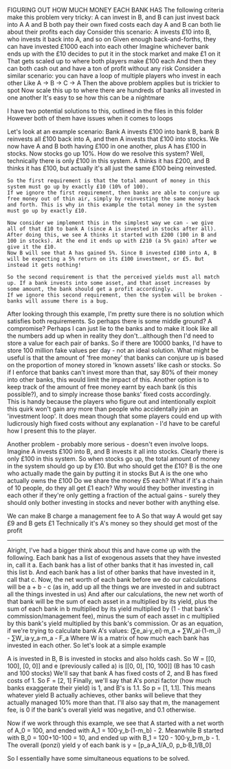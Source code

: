 

FIGURING OUT HOW MUCH MONEY EACH BANK HAS
The following criteria make this problem very tricky:
    A can invest in B, and B can just invest back into A
    A and B both pay their own fixed costs each day
    A and B can both lie about their profits each day
Consider this scenario:
    A invests £10 into B, who invests it back into A, and so on
    Given enough back-and-forths, they can have invested £1000 each into each other
    Imagine whichever bank ends up with the £10 decides to put it in the stock market and make £1 on it
    That gets scaled up to where both players make £100 each
    And then they can both cash out and have a ton of profit without any risk
Consider a similar scenario:
    you can have a loop of multiple players who invest in each other
    Like A -> B -> C -> A
    Then the above problem applies but is trickier to spot
Now scale this up to where there are hundreds of banks all invested in one another
    It's easy to se how this can be a nightmare


I have two potential solutions to this, outlined in the files in this folder
However both of them have issues when it comes to loops

Let's look at an example scenario:
    Bank A invests £100 into bank B, bank B reinvests all £100 back into A, and then A invests that £100 into stocks. We now have A and B both having £100 in one another, plus A has £100 in stocks.
    Now stocks go up 10%. How do we resolve this system?
    Well, technically there is only £100 in this system. A thinks it has £200, and B thinks it has £100, but actually it's all just the same £100 being reinvested.
    
    So the first requirement is that the total amount of money in this system must go up by exactly £10 (10% of 100).
    If we ignore the first requirement, then banks are able to conjure up free money out of thin air, simply by reinvesting the same money back and forth. This is why in this example the total money in the system must go up by exactly £10.
    
    Now consider we implement this in the simplest way we can - we give all of that £10 to bank A (since A is invested in stocks after all). After doing this, we see A thinks it started with £200 (100 in B and 100 in stocks). At the end it ends up with £210 (a 5% gain) after we give it the £10.
    Now B will see that A has gained 5%. Since B invested £100 into A, B will be expecting a 5% return on its £100 investment, or £5. But instead it gets nothing!

    So the second requirement is that the perceived yields must all match up. If a bank invests into some asset, and that asset increases by some amount, the bank should get a profit accordingly.
    If we ignore this second requirement, then the system will be broken - banks will assume there is a bug.

After looking through this example, I'm pretty sure there is no solution which satisfies both requirements.
So perhaps there is some middle ground? A compromise?
Perhaps I can just lie to the banks and to make it look like all the numbers add up when in reality they don't...although then I'd need to store a value for each pair of banks. So if there are 10000 banks, I'd have to store 100 million fake values per day - not an ideal solution.
What might be useful is that the amount of 'free money' that banks can conjure up is based on the proportion of money stored in 'known assets' like cash or stocks. So if I enforce that banks can't invest more than that, say 80% of their money into other banks, this would limit the impact of this.
Another option is to keep track of the amount of free money earnt by each bank (is this possible?), and to simply increase those banks' fixed costs accordingly. This is handy because the players who figure out and intentionally exploit this quirk won't gain any more than people who accidentally join an 'investment loop'. It does mean though that some players could end up with ludicrously high fixed costs without any explanation - I'd have to be careful how I present this to the player.

Another problem - probably more serious - doesn't even involve loops.
Imagine A invests £100 into B, and B invests it all into stocks.
Clearly there is only £100 in this system. So when stocks go up, the total amount of money in the system should go up by £10.
But who should get the £10?
B is the one who actually made the gain by putting it in stocks
But A is the one who actually owns the £100
Do we share the money £5 each? What if it's a chain of 10 people, do they all get £1 each? Why would they bother investing in each other if they're only getting a fraction of the actual gains - surely they should only bother investing in stocks and never bother with anything else.

We can make B charge a management fee to A
So that way A would get say £9 and B gets £1
Technically it's A's money so they should get most of the profit

-----------------------------------------

Alright, I've had a bigger think about this and have come up with the following.
Each bank has a list of exogenous assets that they have invested in, call it a.
Each bank has a list of other banks that it has invested in, call this list b.
And each bank has a list of other banks that have invested in it, call that c.
Now, the net worth of each bank before we do our calculations will be a + b - c (as in, add up all the things we are invested in and subtract all the things invested in us)
And after our calculations, the new net worth of that bank will be the sum of each asset in a multiplied by its yield, plus the sum of each bank in b multiplied by its yield multiplied by (1 - that bank's commission/management fee), minus the sum of each asset in c multiplied by this bank's yield multiplied by this bank's commission.
Or as an equation, if we're trying to calculate bank A's values:
(∑e_ai·y_ei)·m_a + ∑W_ai·(1-m_i) - ∑W_ia·y_a·m_a - F_a
Where W is a matrix of how much each bank has invested in each other.
So let's look at a simple example

A is invested in B, B is invested in stocks and also holds cash.
So W = [[0, 100], [0, 0]]
and e (previously called a) is [[0, 0], [10, 100]] (B has 10 cash and 100 stocks)
We'll say that bank A has fixed costs of 2, and B has fixed costs of 1. So F = [2, 1]
Finally, we'll say that A's ponzi factor (how much banks exaggerate their yield) is 1, and B's is 1.1. So p = [1, 1.1]. This means whatever yield B actually achieves, other banks will believe that they actually managed 10% more than that.
I'll also say that m, the management fee, is 0 if the bank's overall yield was negative, and 0.1 otherwise.

Now if we work through this example, we see that A started with a net worth of A_0 = 100, and ended with A_1 = 100·y_b·(1-m_b) - 2.
Meanwhile B started with B_0 = 100+10-100 = 10, and ended up with B_1 = 120 - 100·y_b·m_b - 1.
The overall (ponzi) yield y of each bank is y = [p_a·A_1/A_0, p_b·B_1/B_0]

So I essentially have some simultaneous equations to be solved.